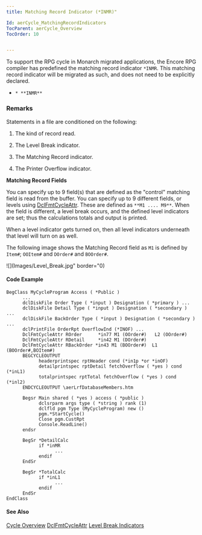 ```yaml
---
title: Matching Record Indicator (*INMR)"

Id: aerCycle_MatchingRecordIndicators
TocParent: aerCycle_Overview
TocOrder: 10


---
```


To support the RPG cycle in Monarch migrated applications, the Encore RPG compiler has predefined the matching record indicator ```*INMR```. This matching record indicator will be migrated as such, and does not need to be explicitly declared. 

- ```* **INMR** ```

### Remarks
<dl class="normal">

Statements in a file are conditioned on the
                following:

1. The kind of record read.

2. The Level Break indicator.

3. The Matching Record indicator.

4. The Printer Overflow indicator.

**Matching Record Fields** 

You can specify up to 9 field(s) that are defined as the "control"
                matching field is read from the buffer.  You can specify up to 9
                different fields, or levels using [DclFmtCycleAttr](DCLFMTCYCLEATTR.html).   These are defined
                as ``` **M1 .... M9** ```.  When the field is different, a level
                break occurs, and the defined level indicators are set; thus the calculations
                totals and output is printed.

When a level indicator gets turned on, then all level indicators
                underneath that level will turn on as well.


The following image shows the Matching Record field as ```M1``` is defined by ```Item#```; ```OOItem#``` and ```DOrder#``` and ```BOOrder#```. 


![](Images/Level_Break.jpg" border="0) 


#### Code Example

```
BegClass MyCycleProgram Access ( *Public )
      ...
      dclDiskFile Order Type ( *input ) Designation ( *primary ) ...    
      dclDiskFile Detail Type ( *input ) Designation ( *secondary ) ...        
      dclDiskFile BackOrder Type ( *input ) Designation ( *secondary ) ... 
      dclPrintFile OrderRpt OverflowInd (*INOF) ... 
      DclFmtCycleAttr ROrder      *in77 M1 (OOrder#)   L2 (OOrder#)
      DclFmtCycleAttr RDetail     *in42 M1 (DOrder#) 
      DclFmtCycleAttr RBackOrder *in43 M1 (BOOrder#)  L1 (BOOrder#,BOItem#) 
      BEGCYCLEOUTPUT
            headerprintspec rptHeader cond (*in1p *or *inOF) 
            detailprintspec rptDetail fetchOverflow ( *yes ) cond (*inL1)
            totalprintspec rptTotal fetchOverflow ( *yes ) cond (*inl2) 
      ENDCYCLEOUTPUT \aerLrfDatabaseMembers.htm 

      Begsr Main shared ( *yes ) access ( *public )  
            dclsrparm args type ( *string ) rank (1) 
            dclfld pgm Type (MyCycleProgram) new () 
            pgm.*StartCycle() 
            Close pgm.CustRpt 
            Console.ReadLine() 
      endsr 

      BegSr *DetailCalc 
            if *inMR  
                  ... 
            endif 
      EndSr 

      BegSr *TotalCalc 
            if *inL1
                  ... 
            endif 
      EndSr 
EndClass  

```

#### See Also
[Cycle Overview](aerCycle_Overview.html)
[DclFmtCycleAttr](DCLFMTCYCLEATTR.html)
[Level Break Indicators](aerCycle_LevelBreakIndicators.html) 
